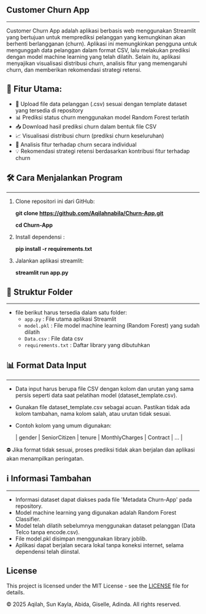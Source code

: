 ## Customer Churn App
----------------
Customer Churn App adalah aplikasi berbasis web menggunakan Streamlit yang bertujuan untuk memprediksi pelanggan yang kemungkinan akan berhenti berlangganan (churn). Aplikasi ini memungkinkan pengguna untuk mengunggah data pelanggan dalam format CSV, lalu melakukan prediksi dengan model machine learning yang telah dilatih. Selain itu, aplikasi menyajikan visualisasi distribusi churn, analisis fitur yang memengaruhi churn, dan memberikan rekomendasi strategi retensi.

## 🚀 Fitur Utama:
- 📂 Upload file data pelanggan (.csv) sesuai dengan template dataset yang tersedia di repository
- 📊 Prediksi status churn menggunakan model Random Forest terlatih
- 📥 Download hasil prediksi churn dalam bentuk file CSV
- 📈 Visualisasi distribusi churn (prediksi churn keseluruhan)
- 🧩 Analisis fitur terhadap churn secara individual
- 💡 Rekomendasi strategi retensi berdasarkan kontribusi fitur terhadap churn

## 🛠️ Cara Menjalankan Program
------------------------
1. Clone repositori ini dari GitHub:

   **git clone https://github.com/Aqilahnabila/Churn-App.git**
   
   **cd Churn-App**
   
3. Install dependensi : 

    **pip install -r requirements.txt**
   
5. Jalankan aplikasi streamlit:

   **streamlit run app.py**

## 📁 Struktur Folder
---------------
- file berikut harus tersedia dalam satu folder:
    - `app.py`               : File utama aplikasi Streamlit
    - `model.pkl`            : File model machine learning (Random Forest) yang sudah dilatih
    - `Data.csv`             : File data csv
    - `requirements.txt`     : Daftar library yang dibutuhkan

## 📊 Format Data Input
---------------
- Data input harus berupa file CSV dengan kolom dan urutan yang sama persis seperti data saat pelatihan model (dataset_template.csv).
- Gunakan file dataset_template.csv sebagai acuan. Pastikan tidak ada kolom tambahan, nama kolom salah, atau urutan tidak sesuai.
- Contoh kolom yang umum digunakan:

  | gender | SeniorCitizen | tenure | MonthlyCharges | Contract | ... |

⛔ Jika format tidak sesuai, proses prediksi tidak akan berjalan dan aplikasi akan menampilkan peringatan.

## ℹ️ Informasi Tambahan
------------------
- Informasi dataset dapat diakses pada file 'Metadata Churn-App' pada repository.
- Model machine learning yang digunakan adalah Random Forest Classifier.
- Model telah dilatih sebelumnya menggunakan dataset pelanggan (Data Telco tanpa encode.csv).
- File model.pkl disimpan menggunakan library joblib.
- Aplikasi dapat berjalan secara lokal tanpa koneksi internet, selama dependensi telah diinstal.

## License

This project is licensed under the MIT License - see the [LICENSE](LICENSE) file for details.

© 2025 Aqilah, Sun Kayla, Abida, Giselle, Adinda. All rights reserved.


